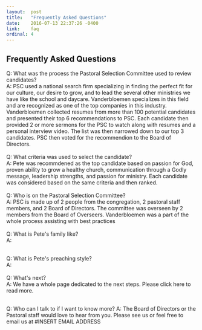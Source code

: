 ```yaml
---
layout:  post
title:   "Frequently Asked Questions"
date:    2016-07-13 22:37:26 -0400
link:    faq
ordinal: 4
---
```


## Frequently Asked Questions

Q: What was the process the Pastoral Selection Committee used to review candidates?<br>
A: PSC used a national search firm specializing in finding the perfect fit for our culture, our desire to grow, and to lead the several other ministries we have like the school and daycare.
Vanderbloemen specializes in this field and are recognized as one of the top companies in this industry. Vanderbloemen collected resumes from more than 100 potential candidates and presented their top 6 recommendations to PSC.
Each candidate then provided 2 or more sermons for the PSC to watch along with resumes and a personal interview video. The list was then narrowed down to our top 3 candidates. PSC then voted for the recommendion to the Board of Directors.
<br><br>
Q: What criteria was used to select the candidate?<br>
A: Pete was recommdened as the top candidate based on passion for God, proven ability to grow a healthy church, communication through a Godly message, leadership strengths, and passion for ministry.
Each candidate was considered based on the same criteria and then ranked.
<br><br>
Q: Who is on the Pastoral Selection Committee?<br>
A: PSC is made up of 2 people from the congregation, 2 pastoral staff members, and 2 Board of Directors. The committee was overseen by 2 members from the Board of Overseers.
Vanderbloemen was a part of the whole process assisting with best practices
<br><br>
Q: What is Pete's family like?<br>
A:
<br><br>

Q: What is Pete's preaching style?<br>
A:
<br><br>
Q: What's next?<br>
A: We have a whole page dedicated to the next steps. Please click here to read more.
<br><br>

Q: Who can I talk to if I want to know more?
A: The Board of Directors or the Pastoral staff would love to hear from you. Please see us or feel free to email us at
#INSERT EMAIL ADDRESS
